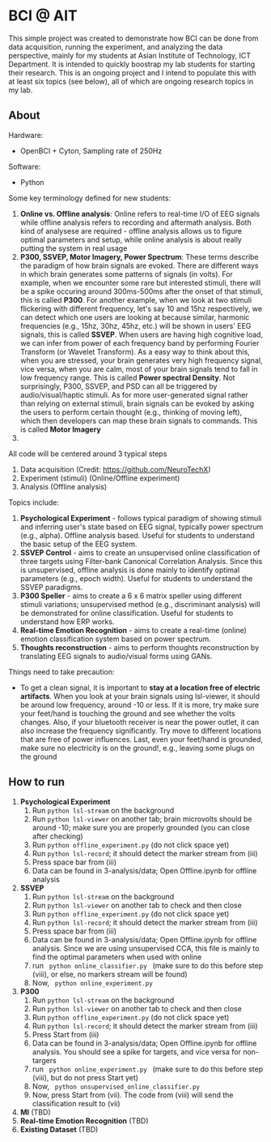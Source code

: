 # BCI @ AIT

This simple project was created to demonstrate how BCI can be done from data acquisition, running the experiment, and analyzing the data perspective, mainly for my students at Asian Institute of Technology, ICT Department.  It is intended to quickly boostrap my lab students for starting their research. This is an ongoing project and I intend to populate this with at least six topics (see below), all of which are ongoing research topics in my lab.

## About

Hardware:
- OpenBCI + Cyton, Sampling rate of 250Hz

Software:
- Python

Some key terminology defined for new students:
1. **Online vs. Offline analysis**:  Online refers to real-time I/O of EEG signals while offline analysis refers to recording and aftermath analysis.  Both kind of analysese are required - offline analysis allows us to figure optimal parameters and setup, while online analysis is about really putting the system in real usage
2. **P300, SSVEP, Motor Imagery, Power Spectrum**:   These terms describe the paradigm of how brain signals are evoked.  There are different ways in which brain generates some patterns of signals (in volts).  For example, when we encounter some rare but interested stimuli, there will be a spike occuring around 300ms-500ms after the onset of that stimuli, this is called **P300**.  For another example, when we look at two stimuli flickering with different frequency, let's say 10 and 15hz respectively, we can detect which one users are looking at because similar, harmonic frequencies (e.g., 15hz, 30hz, 45hz, etc.) will be shown in users' EEG signals, this is called **SSVEP**.    When users are having high cognitive load, we can infer from power of each frequency band by performing Fourier Transform (or Wavelet Transform).  As a easy way to think about this, when you are stressed, your brain generates very high frequency signal, vice versa, when you are calm, most of your brain signals tend to fall in low frequency range.   This is called **Power spectral Density**.   Not surprisingly, P300, SSVEP, and PSD can all be triggered by audio/visual/haptic stimuli.   As for more user-generated signal rather than relying on external stimuli, brain signals can be evoked by asking the users to perform certain thought (e.g., thinking of moving left), which then developers can map these brain signals to commands.  This is called **Motor Imagery**
3. 

All code will be centered around 3 typical steps
1. Data acquisition (Credit: https://github.com/NeuroTechX)
2. Experiment (stimuli) (Online/Offline experiment)
3. Analysis (Offline analysis)

Topics include:
1. **Psychological Experiment** - follows typical paradigm of showing stimuli and inferring user's state based on EEG signal, typically power spectrum (e.g., alpha).  Offline analysis based.  Useful for students to understand the basic setup of the EEG system.
2. **SSVEP Control** - aims to create an unsupervised online classification of three targets using Filter-bank Canonical Correlation Analysis.  Since this is unsupervised, offline analysis is done mainly to identify optimal parameters (e.g., epoch width).  Useful for students to understand the SSVEP paradigms.
3. **P300 Speller** - aims to create a 6 x 6 matrix speller using different stimuli variations; unsupervised method (e.g., discriminant analysis) will be demonstrated for online classification.  Useful for students to understand how ERP works.
5. **Real-time Emotion Recognition** - aims to create a real-time (online) emotion classification system based on power spectrum.
6. **Thoughts reconstruction** - aims to perform thoughts reconstruction by translating EEG signals to audio/visual forms using GANs.

Things need to take precaution:
- To get a clean signal, it is important to **stay at a location free of electric artifacts**.  When you look at your brain signals using lsl-viewer, it should be around low frequency, around -10 or less.  If it is more, try make sure your feet/hand is touching the ground and see whether the volts changes.  Also, if your bluetooth receiver is near the power outlet, it can also increase the frequency significantly.  Try move to different locations that are free of power influences.  Last, even your feet/hand is grounded, make sure no electricity is on the ground!, e.g., leaving some plugs on the ground

## How to run

1. **Psychological Experiment**
   1. Run <code>python lsl-stream</code> on the background
   2. Run <code>python lsl-viewer</code> on another tab; brain microvolts should be around -10; make sure you are properly   grounded (you can close after checking)
   3. Run <code>python offline_experiment.py</code>  (do not click space yet)
   4. Run <code>python lsl-record</code>; it should detect the marker stream from (iii)
   5. Press space bar from (iii)
   6. Data can be found in 3-analysis/data; Open Offline.ipynb for offline analysis
2. **SSVEP**
   1. Run <code>python lsl-stream</code> on the background
   2. Run <code>python lsl-viewer</code> on another tab to check and then close
   3. Run <code>python offline_experiment.py</code>  (do not click space yet)
   4. Run <code>python lsl-record</code>; it should detect the marker stream from (iii)
   5. Press space bar from (iii)
   6. Data can be found in 3-analysis/data; Open Offline.ipynb for offline analysis.  Since we are using unsupervised CCA, this file is mainly to  find the optimal parameters when used with online
   7. run <code> python online_classifier.py </code> (make sure to do this before step (viii), or else, no markers stream will be found)
   8. Now, <code> python online_experiment.py </code>
3. **P300**
   1. Run <code>python lsl-stream</code> on the background
   2. Run <code>python lsl-viewer</code> on another tab to check and then close
   3. Run <code>python offline_experiment.py</code>  (do not click space yet)
   4. Run <code>python lsl-record</code>; it should detect the marker stream from (iii)
   5. Press Start from (iii)
   6. Data can be found in 3-analysis/data; Open Offline.ipynb for offline analysis.  You should see a spike for targets, and vice versa for non-targers
   7. run <code> python online_experiment.py </code> (make sure to do this before step (viii), but do not press Start yet)
   8. Now, <code> python unsupervised_online_classifier.py </code>
   9. Now, press Start from (vii).  The code from (viii) will send the classification result to (vii)
4. **MI** (TBD)
5. **Real-time Emotion Recognition** (TBD)
6. **Existing Dataset** (TBD)
